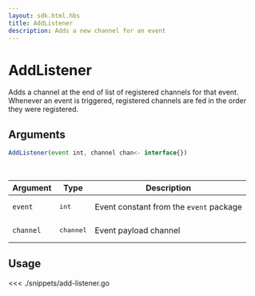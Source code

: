 ```yaml
---
layout: sdk.html.hbs
title: AddListener
description: Adds a new channel for an event
---
```


# AddListener

Adds a channel at the end of list of registered channels for that event. 
Whenever an event is triggered, registered channels are fed in the order they were registered.

## Arguments

```js
AddListener(event int, channel chan<- interface{})
```

<br/>

| Argument   | Type     | Description      |
| ---------- | -------- | -------- |
| `event`    | <pre>int</pre> | Event constant from the `event` package |
| `channel` | <pre>channel</pre> | Event payload channel |

## Usage

<<< ./snippets/add-listener.go
